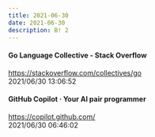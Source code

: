 ```yaml
---
title: 2021-06-30
date: 2021-06-30
description: B! 2
---
```


#### Go Language Collective - Stack Overflow
https://stackoverflow.com/collectives/go<br>
2021/06/30 13:06:52<br>


#### GitHub Copilot · Your AI pair programmer
https://copilot.github.com/<br>
2021/06/30 06:46:02<br>


